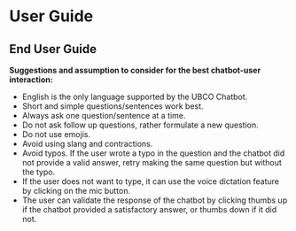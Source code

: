 # User Guide

## End User Guide
**Suggestions and assumption to consider for the best chatbot-user interaction:**

- English is the only language supported by the UBCO Chatbot. 
- Short and simple questions/sentences work best. 
- Always ask one question/sentence at a time. 
- Do not ask follow up questions, rather formulate a new question.
- Do not use emojis.
- Avoid using slang and contractions.
- Avoid typos. If the user wrote a typo in the question and the chatbot did not provide a valid answer, retry making the same question but without the typo.
- If the user does not want to type, it can use the voice dictation feature by clicking on the mic button. 
- The user can validate the response of the chatbot by clicking thumbs up if the chatbot provided a satisfactory answer, or thumbs down if it did not.  

